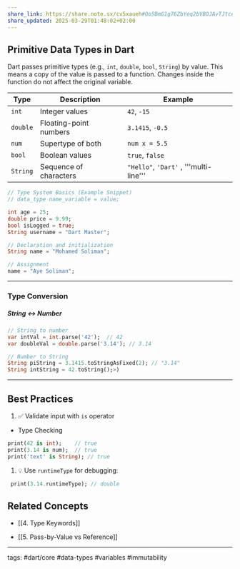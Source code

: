 ```yaml
---
share_link: https://share.note.sx/cv5xaueh#Oo5BmG1g76ZbYeq2bVBOJAvTJtceSaJdkaTcoXsHS2c
share_updated: 2025-03-29T01:48:02+02:00
---
```


## Primitive Data Types in Dart

Dart passes primitive types (e.g., `int`, `double`, `bool`, `String`) by value. This means a copy of the value is passed to a function. Changes inside the function do not affect the original variable.

| Type     | Description            | Example                                |
| -------- | ---------------------- | -------------------------------------- |
| `int`    | Integer values         | `42`, `-15`                            |
| `double` | Floating-point numbers | `3.1415`, `-0.5`                       |
| `num`    | Supertype of both      | `num x = 5.5`                          |
| `bool`   | Boolean values         | `true`, `false`                        |
| `String` | Sequence of characters | `"Hello"`, `'Dart'` , '''multi-line''' |

```dart
// Type System Basics (Example Snippet)
// data_type name_variable = value;

int age = 25;
double price = 9.99;
bool isLogged = true;
String username = "Dart Master";

// Declaration and initialization
String name = "Mohamed Soliman";

// Assignment
name = "Aye Soliman";

```

---

### Type Conversion

##### String ↔ Number

```dart
// String to number
var intVal = int.parse('42');  // 42
var doubleVal = double.parse('3.14'); // 3.14

// Number to String
String piString = 3.1415.toStringAsFixed(2); // "3.14"
String intString = 42.toString();>)
```


---

## Best Practices
1. ✅ Validate input with `is` operator 
 - Type Checking
 ```dart
print(42 is int);    // true
print(3.14 is num);  // true
print('text' is String); // true
 ```
    
1. 💡 Use `runtimeType` for debugging:
```dart
 print(3.14.runtimeType); // double
 ```


## Related Concepts
- [[4. Type Keywords]]
    
- [[5. Pass-by-Value vs Reference]]
---

tags: #dart/core #data-types #variables #immutability


